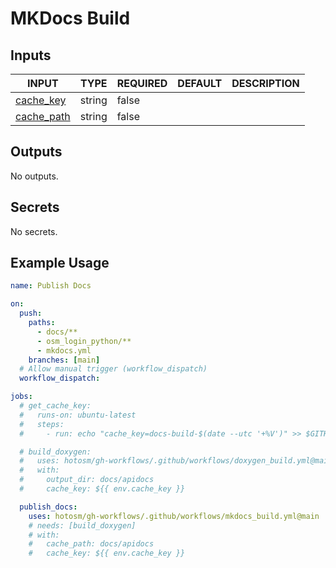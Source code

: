 # MKDocs Build

## Inputs

<!-- AUTO-DOC-INPUT:START - Do not remove or modify this section -->

| INPUT                                                          | TYPE   | REQUIRED | DEFAULT | DESCRIPTION |
| -------------------------------------------------------------- | ------ | -------- | ------- | ----------- |
| <a name="input_cache_key"></a>[cache_key](#input_cache_key)    | string | false    |         |             |
| <a name="input_cache_path"></a>[cache_path](#input_cache_path) | string | false    |         |             |

<!-- AUTO-DOC-INPUT:END -->

## Outputs

<!-- AUTO-DOC-OUTPUT:START - Do not remove or modify this section -->

No outputs.

<!-- AUTO-DOC-OUTPUT:END -->

## Secrets

<!-- AUTO-DOC-SECRETS:START - Do not remove or modify this section -->

No secrets.

<!-- AUTO-DOC-SECRETS:END -->

## Example Usage

```yaml
name: Publish Docs

on:
  push:
    paths:
      - docs/**
      - osm_login_python/**
      - mkdocs.yml
    branches: [main]
  # Allow manual trigger (workflow_dispatch)
  workflow_dispatch:

jobs:
  # get_cache_key:
  #   runs-on: ubuntu-latest
  #   steps:
  #     - run: echo "cache_key=docs-build-$(date --utc '+%V')" >> $GITHUB_ENV

  # build_doxygen:
  #   uses: hotosm/gh-workflows/.github/workflows/doxygen_build.yml@main
  #   with:
  #     output_dir: docs/apidocs
  #     cache_key: ${{ env.cache_key }}

  publish_docs:
    uses: hotosm/gh-workflows/.github/workflows/mkdocs_build.yml@main
    # needs: [build_doxygen]
    # with:
    #   cache_path: docs/apidocs
    #   cache_key: ${{ env.cache_key }}
```
